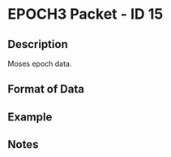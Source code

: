 # EPOCH3 Packet - ID 15 #

## Description ##
Moses epoch data.

## Format of Data ##

## Example ##

## Notes ##